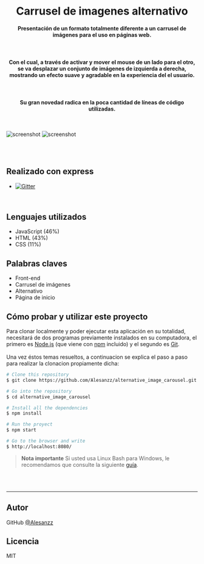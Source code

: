 <h1 align="center">
  Carrusel de imagenes alternativo
</h1> 

<h4 align="center">Presentación de un formato totalmente diferente a un carrusel de imágenes para el uso en páginas web.</h4>
<br>
<h4 align="center">Con el cual, a través de activar y mover el mouse de un lado para el otro, se va desplazar un conjunto de imágenes de izquierda a derecha, mostrando un efecto suave y agradable en la experiencia del el usuario.</h4>
<br>
<h4 align="center">Su gran novedad radica en la poca cantidad de líneas de código utilizadas.</h4>
<br>

![screenshot](https://imgur.com/1oUWZuF)
![screenshot](https://imgur.com/a/1kWV2Mo)

 <br> <br>
##  Realizado con express
  - <a href="https://www.npmjs.com/package/express">
    <img src="https://badge.fury.io/js/express.svg"
         alt="Gitter">
  </a>
  
  <br>

## Lenguajes utilizados

- JavaScript (46%)
- HTML (43%)
- CSS (11%)

## Palabras claves

- Front-end
- Carrusel de imágenes
- Alternativo
- Página de inicio

## Cómo probar y utilizar este proyecto

Para clonar localmente y poder ejecutar esta aplicación en su totalidad, necesitará de dos programas previamente instalados en su computadora, el primero es [Node.js](https://nodejs.org/en/download/) (que viene con  [npm](http://npmjs.com) incluido) y el segundo es [Git](https://git-scm.com).
<br>
<br>
Una vez éstos temas resueltos, a continuacion se explica el paso a paso para realizar la clonacion propiamente dicha:

```bash
# Clone this repository
$ git clone https://github.com/Alesanzz/alternative_image_carousel.git

# Go into the repository
$ cd alternative_image_carousel

# Install all the dependencies
$ npm install

# Run the proyect
$ npm start

# Go to the browser and write
$ http://localhost:8080/
```

> **Nota importante**
> Si usted usa Linux Bash para Windows, le recomendamos que consulte la siguiente [guía](https://www.howtogeek.com/261575/how-to-run-graphical-linux-desktop-applications-from-windows-10s-bash-shell/).



<br><br>

---

 
## Autor

GitHub [@Alesanzz](https://github.com/Alesanzz)  

## Licencia

MIT